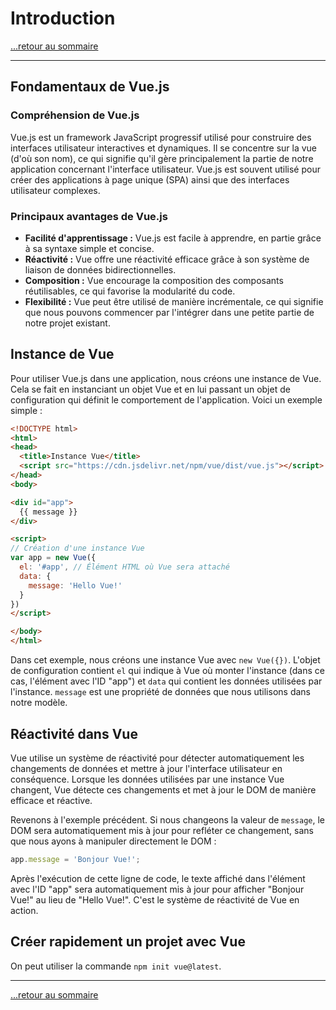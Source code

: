 # Introduction

[...retour au sommaire](../sommaire.md)

---

## Fondamentaux de Vue.js

### Compréhension de Vue.js

Vue.js est un framework JavaScript progressif utilisé pour construire des interfaces utilisateur interactives et dynamiques. Il se concentre sur la vue (d'où son nom), ce qui signifie qu'il gère principalement la partie de notre application concernant l'interface utilisateur. Vue.js est souvent utilisé pour créer des applications à page unique (SPA) ainsi que des interfaces utilisateur complexes.

### Principaux avantages de Vue.js

- **Facilité d'apprentissage :** Vue.js est facile à apprendre, en partie grâce à sa syntaxe simple et concise.
- **Réactivité :** Vue offre une réactivité efficace grâce à son système de liaison de données bidirectionnelles.
- **Composition :** Vue encourage la composition des composants réutilisables, ce qui favorise la modularité du code.
- **Flexibilité :** Vue peut être utilisé de manière incrémentale, ce qui signifie que nous pouvons commencer par l'intégrer dans une petite partie de notre projet existant.

## Instance de Vue

Pour utiliser Vue.js dans une application, nous créons une instance de Vue. Cela se fait en instanciant un objet Vue et en lui passant un objet de configuration qui définit le comportement de l'application. Voici un exemple simple :

```html
<!DOCTYPE html>
<html>
<head>
  <title>Instance Vue</title>
  <script src="https://cdn.jsdelivr.net/npm/vue/dist/vue.js"></script>
</head>
<body>

<div id="app">
  {{ message }}
</div>

<script>
// Création d'une instance Vue
var app = new Vue({
  el: '#app', // Élément HTML où Vue sera attaché
  data: {
    message: 'Hello Vue!'
  }
})
</script>

</body>
</html>
```

Dans cet exemple, nous créons une instance Vue avec `new Vue({})`. L'objet de configuration contient `el` qui indique à Vue où monter l'instance (dans ce cas, l'élément avec l'ID "app") et `data` qui contient les données utilisées par l'instance. `message` est une propriété de données que nous utilisons dans notre modèle.

## Réactivité dans Vue

Vue utilise un système de réactivité pour détecter automatiquement les changements de données et mettre à jour l'interface utilisateur en conséquence. Lorsque les données utilisées par une instance Vue changent, Vue détecte ces changements et met à jour le DOM de manière efficace et réactive.

Revenons à l'exemple précédent. Si nous changeons la valeur de `message`, le DOM sera automatiquement mis à jour pour refléter ce changement, sans que nous ayons à manipuler directement le DOM :

```javascript
app.message = 'Bonjour Vue!';
```

Après l'exécution de cette ligne de code, le texte affiché dans l'élément avec l'ID "app" sera automatiquement mis à jour pour afficher "Bonjour Vue!" au lieu de "Hello Vue!". C'est le système de réactivité de Vue en action.

## Créer rapidement un projet avec Vue

On peut utiliser la commande `npm init vue@latest`.

---

[...retour au sommaire](../sommaire.md)